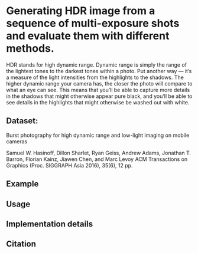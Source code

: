 # Generating HDR image from a sequence of multi-exposure shots and evaluate them with different methods. 

HDR stands for high dynamic range. Dynamic range is simply the range of the lightest tones to the darkest tones within a photo. Put another way — it’s a measure of the light intensities from the highlights to the shadows. The higher dynamic range your camera has, the closer the photo will compare to what an eye can see. This means that you’ll be able to capture more details in the shadows that might otherwise appear pure black, and you’ll be able to see details in the highlights that might otherwise be washed out with white. 





## Dataset:

Burst photography for high dynamic range and low-light imaging on mobile cameras

Samuel W. Hasinoff, Dillon Sharlet, Ryan Geiss, Andrew Adams, Jonathan T. Barron,
Florian Kainz, Jiawen Chen, and Marc Levoy ACM Transactions on Graphics (Proc.
SIGGRAPH Asia 2016), 35(6), 12 pp.


## Example




## Usage



## Implementation details



## Citation
